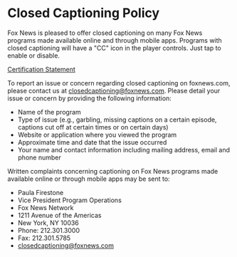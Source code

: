 Closed Captioning Policy
========================

Fox News is pleased to offer closed captioning on many Fox News programs made available online and through mobile apps. Programs with closed captioning will have a "CC" icon in the player controls. Just tap to enable or disable.

[Certification Statement](https://static.foxnews.com/foxnews.com/content/uploads/2022/04/1Qtr-2022-Closed-Captioning-Certificates.pdf)

To report an issue or concern regarding closed captioning on foxnews.com, please contact us at [closedcaptioning@foxnews.com](mailto:closedcaptioning@foxnews.com). Please detail your issue or concern by providing the following information:

*   Name of the program
*   Type of issue (e.g., garbling, missing captions on a certain episode, captions cut off at certain times or on certain days)
*   Website or application where you viewed the program
*   Approximate time and date that the issue occurred
*   Your name and contact information including mailing address, email and phone number

Written complaints concerning captioning on Fox News programs made available online or through mobile apps may be sent to:

*   Paula Firestone
*   Vice President Program Operations
*   Fox News Network
*   1211 Avenue of the Americas
*   New York, NY 10036
*   Phone: 212.301.3000
*   Fax: 212.301.5785
*   [closedcaptioning@foxnews.com](mailto:closedcaptioning@foxnews.com)